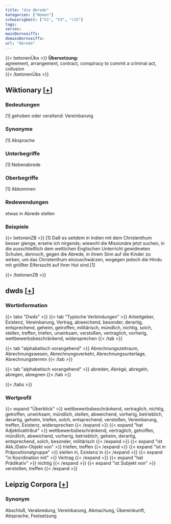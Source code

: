 ```yaml
---
title: "die Abrede"
kategorien: ["Nomen"]
schwierigkeit: ["k1", "h3", "r15"]
tags:
series:
mainDornseiffs:
domainDornseiffs:
url: "Abrede"
---
```


{{< betonenÜbs >}}
**Übersetzung:**  
agreement, arrangement, contract, conspiracy to commit a criminal act, collusion  
{{< /betonenÜbs >}}

## Wiktionary [[+](https://de.wiktionary.org/wiki/Abrede)]

### Bedeutungen
[1] gehoben oder veraltend: Vereinbarung  

### Synonyme
[1] Absprache  

### Unterbegriffe
[1] Nebenabrede  

### Oberbegriffe
[1] Abkommen  

### Redewendungen
etwas in Abrede stellen  

### Beispiele
{{< betonenZB >}}
[1] Daß es seitdem in Indien mit dem Christenthum besser gienge, ersehe ich nirgends; wiewohl die Missionäre jetzt suchen, in die ausschließlich dem weltlichen Englischen Unterricht gewidmeten Schulen, dennoch, gegen die Abrede, in ihrem Sinn auf die Kinder zu wirken, um das Christenthum einzuschwärzen, wogegen jedoch die Hindu mit größter Eifersucht auf ihrer Hut sind.[1]  

{{< /betonenZB >}}


## dwds [[+](https://www.dwds.de/wb/Abrede)]

### Wortinformation
{{< tabs "Dwds" >}}
{{< tab "Typische Verbindungen" >}}
Arbeitgeber, Existenz, Vereinbarung, Vertrag, abweichend, besonder, derartig, entsprechend, geheim, getroffen, militärisch, mündlich, nichtig, solch, stellen, treffen, triefen, unwirksam, verstoßen, vertraglich, vorherig, wettbewerbsbeschränkend, widersprechen
{{< /tab >}}

{{< tab "alphabetisch vorangehend" >}}
Abrechnungszeitraum, Abrechnungswesen, Abrechnungsverkehr, Abrechnungsunterlage, Abrechnungstermin
{{< /tab >}}

{{< tab "alphabetisch vorangehend" >}}
abreden, Abrégé, abregeln, abregen, abregnen
{{< /tab >}}

{{< /tabs >}}

### Wortprofil
{{< expand "Überblick" >}} wettbewerbsbeschränkend, vertraglich, nichtig, getroffen, unwirksam, mündlich, stellen, abweichend, vorherig, betrieblich, derartig, geheim, triefen, solch, entsprechend, verstoßen, Vereinbarung, treffen, Existenz, widersprechen {{< /expand >}}
{{< expand "hat Adjektivattribut" >}} wettbewerbsbeschränkend, vertraglich, getroffen, mündlich, abweichend, vorherig, betrieblich, geheim, derartig, entsprechend, solch, besonder, militärisch {{< /expand >}}
{{< expand "ist Akk./Dativ-Objekt von" >}} triefen, treffen {{< /expand >}}
{{< expand "ist in Präpositionalgruppe" >}} stellen in, Existenz in {{< /expand >}}
{{< expand "in Koordination mit" >}} Vertrag {{< /expand >}}
{{< expand "hat Prädikativ" >}} nichtig {{< /expand >}}
{{< expand "ist Subjekt von" >}} verstoßen, treffen {{< /expand >}}

## Leipzig Corpora [[+](https://corpora.uni-leipzig.de/en/res?word=Abrede&corpusId=deu_newscrawl-public_2018)]


### Synonym
Abschluß, Verabredung, Vereinbarung, Abmachung, Übereinkunft, Absprache, Festsetzung

